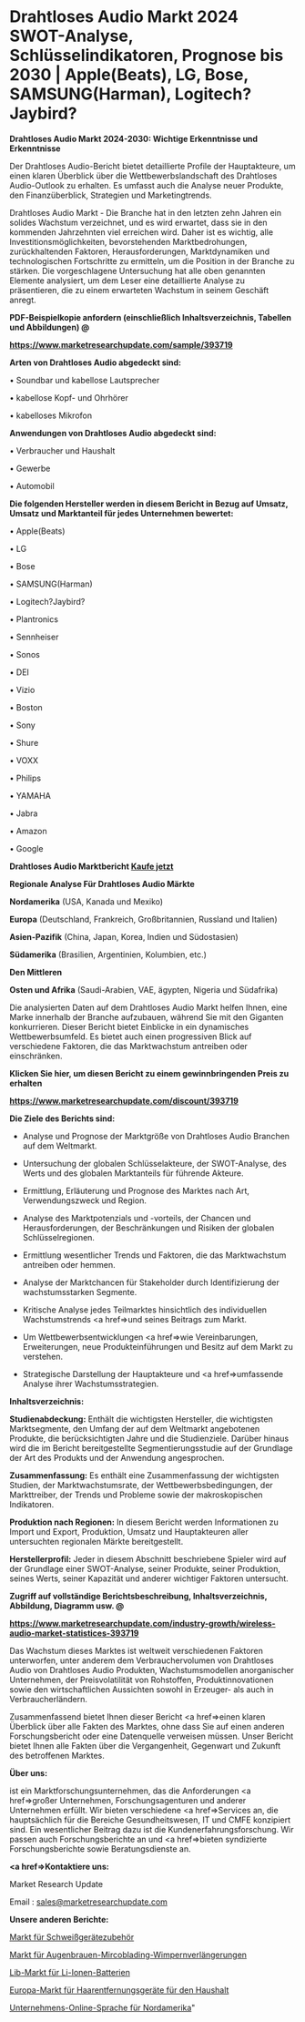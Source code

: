 # Drahtloses Audio Markt 2024 SWOT-Analyse, Schlüsselindikatoren, Prognose bis 2030 | Apple(Beats), LG, Bose, SAMSUNG(Harman), Logitech?Jaybird?

<strong>Drahtloses Audio Markt 2024-2030: Wichtige Erkenntnisse und Erkenntnisse</strong>

Der Drahtloses Audio-Bericht bietet detaillierte Profile der Hauptakteure, um einen klaren Überblick über die Wettbewerbslandschaft des Drahtloses Audio-Outlook zu erhalten. Es umfasst auch die Analyse neuer Produkte, den Finanzüberblick, Strategien und Marketingtrends.

Drahtloses Audio Markt - Die Branche hat in den letzten zehn Jahren ein solides Wachstum verzeichnet, und es wird erwartet, dass sie in den kommenden Jahrzehnten viel erreichen wird. Daher ist es wichtig, alle Investitionsmöglichkeiten, bevorstehenden Marktbedrohungen, zurückhaltenden Faktoren, Herausforderungen, Marktdynamiken und technologischen Fortschritte zu ermitteln, um die Position in der Branche zu stärken. Die vorgeschlagene Untersuchung hat alle oben genannten Elemente analysiert, um dem Leser eine detaillierte Analyse zu präsentieren, die zu einem erwarteten Wachstum in seinem Geschäft anregt.



<strong><b>PDF-Beispielkopie anfordern (einschließlich Inhaltsverzeichnis, Tabellen und Abbildungen) @ </b></strong>

<strong><a href=https://www.marketresearchupdate.com/sample/393719>

<strong>https://www.marketresearchupdate.com/sample/393719</u></a></strong></strong>



<strong>Arten von Drahtloses Audio abgedeckt sind:</strong>

• Soundbar und kabellose Lautsprecher

• kabellose Kopf- und Ohrhörer

• kabelloses Mikrofon



<strong>Anwendungen von Drahtloses Audio abgedeckt sind:</strong>

• Verbraucher und Haushalt

• Gewerbe

• Automobil



<strong>Die folgenden Hersteller werden in diesem Bericht in Bezug auf Umsatz, Umsatz und Marktanteil für jedes Unternehmen bewertet:</strong>

• Apple(Beats)

• LG

• Bose

• SAMSUNG(Harman)

• Logitech?Jaybird?

• Plantronics

• Sennheiser

• Sonos

• DEI

• Vizio

• Boston

• Sony

• Shure

• VOXX

• Philips

• YAMAHA

• Jabra

• Amazon

• Google



<strong>Drahtloses Audio Marktbericht <a href=https://www.marketresearchupdate.com/buynow/393719>Kaufe jetzt</a></strong>



<strong>Regionale Analyse Für Drahtloses Audio Märkte</strong>



<strong>Nordamerika</strong> (USA, Kanada und Mexiko)



<strong>Europa</strong> (Deutschland, Frankreich, Großbritannien, Russland und Italien)



<strong>Asien-Pazifik</strong> (China, Japan, Korea, Indien und Südostasien)



<strong>Südamerika</strong> (Brasilien, Argentinien, Kolumbien, etc.)



<strong>Den Mittleren</strong> 

<strong>Osten und Afrika</strong> (Saudi-Arabien, VAE, ägypten, Nigeria und Südafrika)

Die analysierten Daten auf dem Drahtloses Audio Markt helfen Ihnen, eine Marke innerhalb der Branche aufzubauen, während Sie mit den Giganten konkurrieren. Dieser Bericht bietet Einblicke in ein dynamisches Wettbewerbsumfeld. Es bietet auch einen progressiven Blick auf verschiedene Faktoren, die das Marktwachstum antreiben oder einschränken.



<strong>Klicken Sie hier, um diesen Bericht zu einem gewinnbringenden Preis zu erhalten
</strong>

<strong><a href=https://www.marketresearchupdate.com/discount/393719>https://www.marketresearchupdate.com/discount/393719</b></u></strong></a>



<strong>Die Ziele des Berichts sind:</strong>

- Analyse und Prognose der Marktgröße von Drahtloses Audio Branchen auf dem Weltmarkt.

- Untersuchung der globalen Schlüsselakteure, der SWOT-Analyse, des Werts und des globalen Marktanteils für führende Akteure.

- Ermittlung, Erläuterung und Prognose des Marktes nach Art, Verwendungszweck und Region.

- Analyse des Marktpotenzials und -vorteils, der Chancen und Herausforderungen, der Beschränkungen und Risiken der globalen Schlüsselregionen.

- Ermittlung wesentlicher Trends und Faktoren, die das Marktwachstum antreiben oder hemmen.

- Analyse der Marktchancen für Stakeholder durch Identifizierung der wachstumsstarken Segmente.

- Kritische Analyse jedes Teilmarktes hinsichtlich des individuellen Wachstumstrends <a href=>und</a> seines Beitrags zum Markt.

- Um Wettbewerbsentwicklungen <a href=>wie</a> Vereinbarungen, Erweiterungen, neue Produkteinführungen und Besitz auf dem Markt zu verstehen.

- Strategische Darstellung der Hauptakteure und <a href=>umfas</a>sende Analyse ihrer Wachstumsstrategien.



<strong>Inhaltsverzeichnis:</strong>



<strong>Studienabdeckung:</strong> Enthält die wichtigsten Hersteller, die wichtigsten Marktsegmente, den Umfang der auf dem Weltmarkt angebotenen Produkte, die berücksichtigten Jahre und die Studienziele. Darüber hinaus wird die im Bericht bereitgestellte Segmentierungsstudie auf der Grundlage der Art des Produkts und der Anwendung angesprochen.



<strong>Zusammenfassung:</strong> Es enthält eine Zusammenfassung der wichtigsten Studien, der Marktwachstumsrate, der Wettbewerbsbedingungen, der Markttreiber, der Trends und Probleme sowie der makroskopischen Indikatoren.



<strong>Produktion nach Regionen:</strong> In diesem Bericht werden Informationen zu Import und Export, Produktion, Umsatz und Hauptakteuren aller untersuchten regionalen Märkte bereitgestellt.



<strong>Herstellerprofil:</strong> Jeder in diesem Abschnitt beschriebene Spieler wird auf der Grundlage einer SWOT-Analyse, seiner Produkte, seiner Produktion, seines Werts, seiner Kapazität und anderer wichtiger Faktoren untersucht.



<strong><b>Zugriff auf vollständige Berichtsbeschreibung, Inhaltsverzeichnis, Abbildung, Diagramm usw. @ </b></strong>

<strong><a href=https://www.marketresearchupdate.com/industry-growth/wireless-audio-market-statistices-393719>https://www.marketresearchupdate.com/industry-growth/wireless-audio-market-statistices-393719</a></strong>

Das Wachstum dieses Marktes ist weltweit verschiedenen Faktoren unterworfen, unter anderem dem Verbrauchervolumen von Drahtloses Audio von Drahtloses Audio Produkten, Wachstumsmodellen anorganischer Unternehmen, der Preisvolatilität von Rohstoffen, Produktinnovationen sowie den wirtschaftlichen Aussichten sowohl in Erzeuger- als auch in Verbraucherländern.

Zusammenfassend bietet Ihnen dieser Bericht <a href=>einen</a> klaren Überblick über alle Fakten des Marktes, ohne dass Sie auf einen anderen Forschungsbericht oder eine Datenquelle verweisen müssen. Unser Bericht bietet Ihnen alle Fakten über die Vergangenheit, Gegenwart und Zukunft des betroffenen Marktes.



<strong>Über uns:</strong>

 ist ein Marktforschungsunternehmen, das die Anforderungen <a href=>großer</a> Unternehmen, Forschungsagenturen und anderer Unternehmen erfüllt. Wir bieten verschiedene <a href=>Services</a> an, die hauptsächlich für die Bereiche Gesundheitswesen, IT und CMFE konzipiert sind. Ein wesentlicher Beitrag dazu ist die Kundenerfahrungsforschung. Wir passen auch Forschungsberichte an und <a href=>bieten</a> syndizierte Forschungsberichte sowie Beratungsdienste an.



<strong><a href=>Kontaktiere uns:</a></strong>

Market Research Update

Email : sales@marketresearchupdate.com



<strong>Unsere anderen Berichte:</strong>

<a href=https://www.linkedin.com/pulse/welding-equipment-supplies-market-2023-size>Markt für Schweißgerätezubehör</a>

<a href=https://www.linkedin.com/pulse/brows-mircoblading-lash-extensions-market-outlooks>Markt für Augenbrauen-Mircoblading-Wimpernverlängerungen</a>

<a href=https://www.linkedin.com/pulse/li-ion-batteries-lib-market-size-share-outlook-growth>Lib-Markt für Li-Ionen-Batterien</a>

<a href=https://www.linkedin.com/pulse/europe-household-hair-removal-devices-market>Europa-Markt für Haarentfernungsgeräte für den Haushalt</a>

<a href=https://www.linkedin.com/pulse/north-america-corporate-online-language>Unternehmens-Online-Sprache für Nordamerika</a>"
